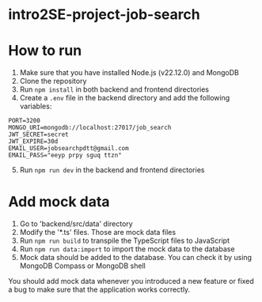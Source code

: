 # intro2SE-project-job-search


# How to run
1. Make sure that you have installed Node.js (v22.12.0) and MongoDB
2. Clone the repository
3. Run `npm install` in both backend and frontend directories
4. Create a `.env` file in the backend directory and add the following variables:
 ```dotenv
PORT=3200
MONGO_URI=mongodb://localhost:27017/job_search
JWT_SECRET=secret
JWT_EXPIRE=30d
EMAIL_USER=jobsearchpdtt@gmail.com
EMAIL_PASS="eeyp prpy sguq ttzn"
 ```
5. Run `npm run dev` in the backend and frontend directories

# Add mock data
1. Go to 'backend/src/data' directory
2. Modify the '*.ts' files. Those are mock data files
3. Run `npm run build` to transpile the TypeScript files to JavaScript
4. Run `npm run data:import` to import the mock data to the database
5. Mock data should be added to the database. You can check it by using MongoDB Compass or MongoDB shell

You should add mock data whenever you introduced a new feature or fixed a bug to make sure that the application works correctly.

